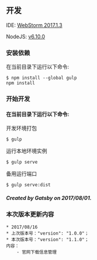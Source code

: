 ## 开发
  IDE: [WebStorm 2017.1.3](https://www.jetbrains.com/webstorm/)
  
  NodeJS: [v6.10.0](https://nodejs.org)

### 安装依赖

在当前目录下运行以下命令:

    $ npm install --global gulp
    npm install

### 开始开发

#### 在当前目录下运行以下命令:
   开发环境打包

    $ gulp

   运行本地环境实例
   
    $ gulp serve
  
   备用运行端口
      
    $ gulp serve:dist

##### Created by Gatsby on 2017/08/01.

### 本次版本更新内容
    * 2017/08/16
    * 上次版本号："version": "1.0.0"；
    * 本次版本号："version": "1.1.0"；
    内容：
        - 官网下载信息管理
         
         